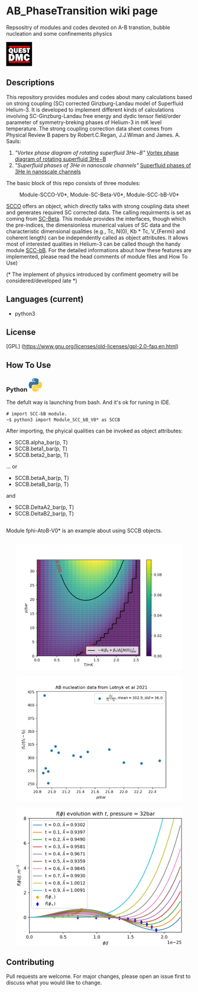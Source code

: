 # AB_PhaseTransition wiki page

Repsositry of modules and codes devoted on A-B transtion, bubble nucleation and some confinements physics 

![WP2][QUEST_DMC_WP2]

## Descriptions
This repository provides modules and codes about many calculations based on strong coupling (SC) corrected Ginzburg-Landau model of Superfluid Helium-3. It is developed to implement different kinds of calculations involving SC-Ginzburg-Landau free energy and dydic tensor field/order parameter of symmetry-breking phases of Helium-3 in mK level temperature. The strong coupling correction data sheet comes from Physical Review B papers by Robert.C.Regan, J.J.Wiman and James. A. Sauls:
1. *"Vortex phase diagram of rotating superfluid  3He−B"*
    [Vortex phase diagram of rotating superfluid 3He−B](https://journals.aps.org/prb/abstract/10.1103/PhysRevB.101.024517)
2. *"Superfluid phases of 3He in nanoscale channels"* 
    [Superfluid phases of 3He in nanoscale channels](https://journals.aps.org/prb/abstract/10.1103/PhysRevB.92.144515)


The basic block of this repo consists of three modules:
<p align="center">
    Module-SCCO-V0*, Module-SC-Beta-V0*, Module-SCC-bB-V0*
</p>

[SCCO](https://github.com/timohyva/AB_PhaseTransition/blob/master/Module_SCCO_V02.py) offers an object, which directly talks with strong coupling data sheet and generates required SC corrected data. The calling requirments is set as coming from [SC-Beta](https://github.com/timohyva/AB_PhaseTransition/blob/master/Module_SC_Beta_V03.py). This module provides the interfaces, though which the pre-indices, the dimensionless munerical values of SC data and the characteristic dimensional qualities (e.g., Tc, N(0), Kb * Tc, V_{Fermi} and coherent length) can be independently called as object attributes. It allows most of interested qualities in Helium-3 can be called though the handy module [SCC-bB](https://github.com/timohyva/AB_PhaseTransition/blob/master/Module_SCC_bB_V00.py). For the detailed informations about how these features are implemented, please read the head comments of module files and How To Use)


(* The implement of physics introduced by confiment geometry will be considered/developed late *)

## Languages (current)
* python3


## License
[GPL] (https://www.gnu.org/licenses/old-licenses/gpl-2.0-faq.en.html)

## How To Use

### Python ![Python](https://github.com/timohyva/AB_PhaseTransition/blob/master/logo_languge11.png)
The defult way is launching from bash. And it's ok for runing in IDE.
```shell
# import SCC-bB module. 
~$ python3 import Module_SCC_bB_V0* as SCCB 
```
After importing, the phyical qualities can be invoked as object attributes:
* SCCB.alpha_bar(p, T)
* SCCB.beta1_bar(p, T)
* SCCB.beta2_bar(p, T)

...
or

* SCCB.betaA_bar(p, T)
* SCCB.betaB_bar(p, T)

and

* SCCB.DeltaA2_bar(p, T)
* SCCB.DeltaB2_bar(p, T)

##

Module fphi-AtoB-V0* is an example about using SCCB objects.

##
<p align="center">
<img width="450" src="https://github.com/timohyva/AB_PhaseTransition/blob/master/Contour_And_Density_Plot_Of_1st_EigenvalueOfCurvatureMatirx.png" alt="curvature">
</p>

<p align="center">
<img width="450" src="https://github.com/timohyva/AB_PhaseTransition/blob/master/Lotynk_Data_Plot_fafab.png" alt="Lotynk">
</p>

<p align="center">
<img width="450" src="https://github.com/timohyva/AB_PhaseTransition/blob/master/fphiAB.png" alt="fphiAB">
</p>


## Contributing
Pull requests are welcome. For major changes, please open an issue first to discuss what you would like to change.

[plot1]: https://github.com/timohyva/AB_PhaseTransition/blob/master/Contour_And_Density_Plot_Of_1st_EigenvalueOfCurvatureMatirx.png

[plot2]: https://github.com/timohyva/AB_PhaseTransition/blob/master/Lotynk_Data_Plot_fafab.png 

[QUEST_DMC_WP2]: https://github.com/timohyva/AB_PhaseTransition/blob/master/QUEST_DMC1.png
